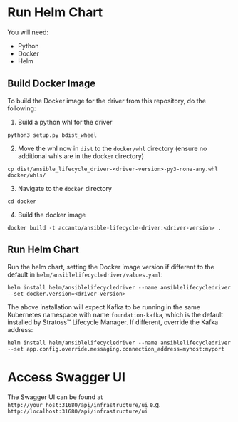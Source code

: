 # Run Helm Chart

You will need:

- Python
- Docker
- Helm

## Build Docker Image

To build the Docker image for the driver from this repository, do the following:

1. Build a python whl for the driver

```
python3 setup.py bdist_wheel
```

2. Move the whl now in `dist` to the `docker/whl` directory (ensure no additional whls are in the docker directory)

```
cp dist/ansible_lifecycle_driver-<driver-version>-py3-none-any.whl docker/whls/
```

3. Navigate to the `docker` directory

```
cd docker
```

4. Build the docker image

```
docker build -t accanto/ansible-lifecycle-driver:<driver-version> .
```

## Run Helm Chart

Run the helm chart, setting the Docker image version if different to the default in `helm/ansiblelifecycledriver/values.yaml`:

```
helm install helm/ansiblelifecycledriver --name ansiblelifecycledriver --set docker.version=<driver-version>
```

The above installation will expect Kafka to be running in the same Kubernetes namespace with name `foundation-kafka`, which is the default installed by Stratoss&trade; Lifecycle Manager. If different, override the Kafka address:

```
helm install helm/ansiblelifecycledriver --name ansiblelifecycledriver --set app.config.override.messaging.connection_address=myhost:myport
```

# Access Swagger UI

The Swagger UI can be found at `http://your_host:31680/api/infrastructure/ui` e.g. `http://localhost:31680/api/infrastructure/ui`
